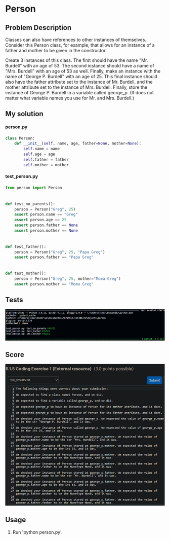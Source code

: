 # Person

## Problem Description

Classes can also have references to other instances of themselves. Consider this Person class, for example, that allows for an instance of a father and mother to be given in the constructor.

Create 3 instances of this class. The first should have the name "Mr. Burdell" with an age of 53. The second instance should have a name of "Mrs. Burdell" with an age of 53 as well. Finally, make an instance with the name of "George P. Burdell" with an age of 25. This final instance should also have the father attribute set to the instance of Mr. Burdell, and the mother attribute set to the instance of Mrs. Burdell. Finally, store the instance of George P. Burdell in a variable called george_p. (It does not matter what variable names you use for Mr. and Mrs. Burdell.)

## My solution

#### person.py

```python
class Person:
    def __init__(self, name, age, father=None, mother=None):
        self.name = name
        self.age = age
        self.father = father
        self.mother = mother
```

#### test_person.py

```python
from person import Person


def test_no_parents():
    person = Person("Greg", 25)
    assert person.name == "Greg"
    assert person.age == 25
    assert person.father == None
    assert person.mother == None


def test_father():
    person = Person("Greg", 25, "Papa Greg")
    assert person.father == "Papa Greg"


def test_mother():
    person = Person("Greg", 25, mother="Moma Greg")
    assert person.mother == "Moma Greg"
```

## Tests

![All passed](./resources/tests.png)

## Score

![All good](./resources/score.png)

## Usage

1. Run 'python person.py'.